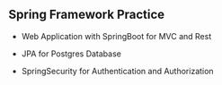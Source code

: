 <h2>Spring Framework Practice</h2>
  <ul>
    <li>
      <p>
      Web Application with SpringBoot for MVC and Rest
      </p>
  </li>
      <li>
      <p>
      JPA for Postgres Database
      </p>
  </li>
      <li>
      <p>
      SpringSecurity for Authentication and Authorization
      </p>
  </li>
    </ul>
